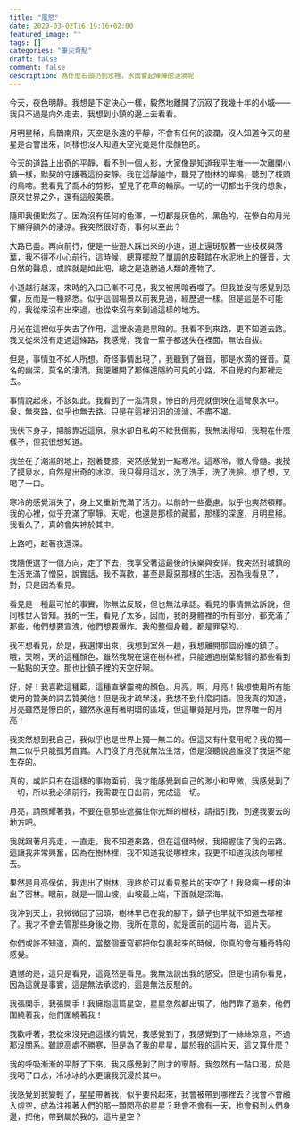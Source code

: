 ```yaml
---
title: "風怒"
date: 2020-03-02T16:19:16+02:00
featured_image: ""
tags: []
categories: "筆尖奇點"
draft: false
comment: false
description: 為什麼石頭扔到水裡，水面會起陣陣的漣漪呢
---
```


今天，夜色明靜。我想是下定決心一樣，毅然地離開了沉寂了我幾十年的小城——我只不過是向外走去，我想到小鎮的邊上去看看。

月明星稀，烏鵲南飛，天空是永遠的平靜，不會有任何的波瀾，沒人知道今天的星星是否會出來，同樣也沒人知道天空究竟是什麼顏色的。

今天的道路上出奇的平靜，看不到一個人影，大家像是知道我平生唯一一次離開小鎮一樣，默契的守護著這份安靜。我在這靜謐中，聽見了樹林的蟬鳴，聽到了枝頭的鳥啼。我看見了喬木的剪影，望見了花草的輪廓。一切的一切都出乎我的想象，原來世界之外，還有這般美景。

隨即我便默然了。因為沒有任何的色澤，一切都是灰色的，黑色的，在慘白的月光下顯得額外的淒涼。我突然很好奇，事何以至此？

大路已盡。再向前行，便是一些遊人踩出來的小道，道上還斑駁著一些枝杈與落葉，我不得不小心前行，這時候，總算擺脫了單調的皮鞋踏在水泥地上的聲音，大自然的聲息，或許就是如此吧，總之是遠勝過人類的產物了。

小道越行越深，來時的入口已漸不可見，我又被黑暗吞噬了。但我並沒有感覺到恐懼，反而是一種熟悉。似乎這個場景以前我見過，經歷過一樣。但是這是不可能的，我從來沒有出來過，也從來沒有來到過這樣的地方。

月光在這裡似乎失去了作用，這裡永遠是黑暗的。我看不到來路，更不知道去路。我又從來沒有走過這條路，我感覺，我會一輩子都迷失在裡面，無法自拔。

但是，事情並不如人所想。奇怪事情出現了，我聽到了聲音，那是水滴的聲音。莫名的幽深，莫名的淒清。我便離開了那條還隱約可見的小路，不自覺的向那裡走去。

事情說起來，不該如此。我看到了一泓清泉，慘白的月亮就倒映在這彎泉水中。泉，無來路，似乎也無去路。只是在這裡汩汩的流淌，不盡不竭。

我伏下身子，把臉靠近這泉，泉水卻自私的不給我倒影，我無法得知，我現在什麼樣子，但我很想知道。

我坐在了潮濕的地上，抱著雙膝，突然感覺到一點寒冷。這寒冷，徹入骨髓。我摸了摸泉水，自然是出奇的冰涼。我只得用這水，洗了洗手，洗了洗臉。想了想，又喝了一口。

寒冷的感覺消失了，身上又重新充滿了活力。以前的一些憂慮，似乎也爽然頓釋。我的心裡，似乎充滿了寧靜。天呢，也還是那樣的藏藍，那樣的深邃，月明星稀。我看久了，真的會失神於其中。

上路吧，趁著夜還深。

我隨便選了一個方向，走了下去，我享受著這最後的快樂與安詳。我突然對城鎮的生活充滿了憎惡，說實話，我不喜歡，甚至是厭惡那樣的生活，因為我看見了，對，只是因為看見。

看見是一種最可怕的事實，你無法反駁，但也無法承認。看見的事情無法訴說，但同樣世人皆知。我的一生，看見了太多，因而，我的身體裡的所有部分，都充滿了那些，他們想要宣洩，他們想要爆炸。我的整個身體，都是罪惡的。

我不想看見，於是，我選擇出來，我想到室外一趟，我想離開那個紛雜的鎮子。哦，天啊，天的這種顏色，雖然我現在還在樹林裡，只能通過樹葉影翳的那些看到一點點的天空。那也比鎮子裡的天空好啊。

好，好！我喜歡這種藍，這種直擊靈魂的顏色。月亮，啊，月亮！我想使用所有能使用的贊美的詞去贊美他！但是我才疏學淺，我想不到什麼詞語。但我真的知道，月亮雖然是慘白的，雖然永遠有著明暗的區域，但這畢竟是月亮，世界唯一的月亮！

我突然想到我自己，我似乎也是世界上獨一無二的。但這又有什麼用呢？我的獨一無二似乎只能孤芳自賞。人們沒了月亮就無法生活，但是沒聽說過誰沒了我還不能生存的。

真的，或許只有在這樣的事物面前，我才能感覺到自己的渺小和卑微，我感覺到了一切，所以我必須前行，我需要在日出前，完成這一切。

月亮，請照耀著我，不要在意那些遮擋住你光輝的樹枝，請指引我，到達我要去的地方吧。

我就跟著月亮走，一直走，我不知道來路，但在這個時候，我把握住了我的去路。這讓我非常興奮，因為在樹林裡，我不知道我從哪裡來，我更不知道我該向哪裡去。

果然是月亮保佑，我走出了樹林，我終於可以看見整片的天空了！我發瘋一樣的沖出了密林。眼前，就是一個山坡，山坡最上端，下面就是深海。

我沖到天上，我微微回了回頭，樹林早已在我的腳下，鎮子也早就不知道去哪裡了。我才不會去管那些身後之物，我所在意的，就是面前的這片海，這片天。

你們或許不知道，真的，當整個蒼穹都把你包裹起來的時候，你真的會有種奇特的感覺。

遺憾的是，這只是看見，這竟然是看見。我無法說出我的感受，但是也請你看見，因為這就是事實，這是無法承認的，這是無法反駁的。

我張開手，我張開手！我擁抱這篇星空，星星忽然都出現了，他們靠了過來，他們圍繞著我，他們圍繞著我！

我歡呼著，我從來沒見過這樣的情況，我感覺到了，我感覺到了一絲絲涼意，不過那沒關系。雖說高處不勝寒，但是為了我的星星，屬於我的這片天，這又算什麼？

我的呼吸漸漸的平靜了下來。我又感覺到了剛才的寧靜。我忽然有一點口渴，於是我喝了口水，冷冰冰的水更讓我沉浸於其中。

我感覺到我變輕了，星星帶著我，似乎要飛起來，我會被帶到哪裡去？我會不會融入虛空，成為注視著人們的那一顆閃亮的星星？我會不會有一天，也會飛到人們身邊，把他，帶到屬於我的，這片星空？